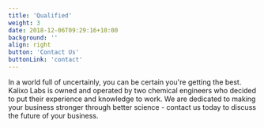 ```yaml
---
title: 'Qualified'
weight: 3
date: 2018-12-06T09:29:16+10:00
background: ''
align: right
button: 'Contact Us'
buttonLink: 'contact'
---
```


In a world full of uncertainly, you can be certain you're getting the best. Kalixo Labs is owned and operated by two chemical engineers who decided to put their experience and knowledge to work. We are dedicated to making your business stronger through better science - contact us today to discuss the future of your business.

